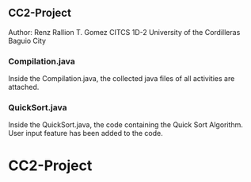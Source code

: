 ## CC2-Project
Author: Renz Rallion T. Gomez
        CITCS 1D-2
        University of the Cordilleras
        Baguio City
### Compilation.java

Inside the Compilation.java, the collected java files of all activities are attached.
### QuickSort.java

Inside the QuickSort.java, the code containing the Quick Sort Algorithm. User input feature has been added to the code. 

# CC2-Project
